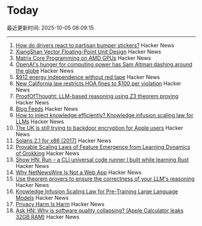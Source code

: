 # Today

最近更新时间: 2025-10-05 08:09:15

--- 
1. [How do drivers react to partisan bumper stickers?](https://www.frontiersin.org/articles/10.3389/fpos.2025.1617785) Hacker News
2. [XiangShan Vector Floating-Point Unit Design](https://docs.xiangshan.cc/projects/design/en/latest/backend/VFPU/) Hacker News
3. [Matrix Core Programming on AMD GPUs](https://salykova.github.io/matrix-cores-cdna) Hacker News
4. [OpenAI's hunger for computing power has Sam Altman dashing around the globe](https://www.wsj.com/tech/ai/openai-sam-altman-asia-middle-east-7b660809) Hacker News
5. [$912 energy independence without red tape](https://sunboxlabs.com/) Hacker News
6. [New California law restricts HOA fines to $100 per violation](https://calmatters.org/politics/2025/10/california-hoas-fines-capped/) Hacker News
7. [ProofOfThought: LLM-based reasoning using Z3 theorem proving](https://github.com/DebarghaG/proofofthought) Hacker News
8. [Blog Feeds](https://blogfeeds.net) Hacker News
9. [How to inject knowledge efficiently? Knowledge infusion scaling law for LLMs](https://arxiv.org/abs/2509.19371) Hacker News
10. [The UK is still trying to backdoor encryption for Apple users](https://www.eff.org/deeplinks/2025/10/uk-still-trying-backdoor-encryption-apple-users) Hacker News
11. [Solaris 2.1 for x86 (2017)](https://www.os2museum.com/wp/pc-unix-history/solaris-2-1-for-x86/) Hacker News
12. [Provable Scaling Laws of Feature Emergence from Learning Dynamics of Grokking](https://arxiv.org/abs/2509.21519) Hacker News
13. [Show HN: Run – a CLI universal code runner I built while learning Rust](https://github.com/Esubaalew/run) Hacker News
14. [Why NetNewsWire Is Not a Web App](https://inessential.com/2025/10/04/why-netnewswire-is-not-web-app.html) Hacker News
15. [Use theorem provers to ensure the correctness of your LLM's reasoning](https://github.com/DebarghaG/proofofthought) Hacker News
16. [Knowledge Infusion Scaling Law for Pre-Training Large Language Models](https://arxiv.org/abs/2509.19371) Hacker News
17. [Privacy Harm Is Harm](https://www.eff.org/deeplinks/2025/10/privacy-harm-harm) Hacker News
18. [Ask HN: Why is software quality collapsing? (Apple Calculator leaks 32GB RAM)](https://news.ycombinator.com/item?id=45474346) Hacker News
